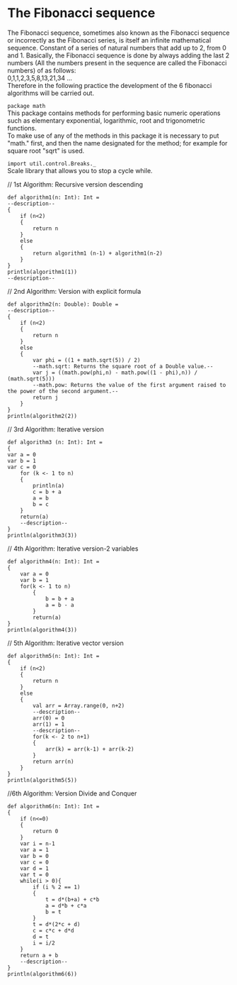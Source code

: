 # The Fibonacci sequence
The Fibonacci sequence, sometimes also known as the Fibonacci sequence or incorrectly as the Fibonacci series, is itself an infinite mathematical sequence. Constant of a series of natural numbers that add up to 2, from 0 and 1. Basically, the 
Fibonacci sequence is done by always adding the last 2 numbers (All the numbers present in the sequence are called the 
Fibonacci numbers) of as follows: <br>
0,1,1,2,3,5,8,13,21,34 ...<br>
Therefore in the following practice the development of the 6 fibonacci algorithms will be carried out.

`package math`  
This package contains methods for performing basic numeric operations such as elementary exponential, logarithmic, root and trigonometric functions.  
To make use of any of the methods in this package it is necessary to put "math." first, and then the name designated for the method; for example for square root "sqrt" is used.

`import util.control.Breaks._`  
Scale library that allows you to stop a cycle while.

// 1st Algorithm: Recursive version descending  
~~~~
def algorithm1(n: Int): Int =  
--description--  
{   
    if (n<2)
    {
        return n
    }
    else
    {
        return algorithm1 (n-1) + algorithm1(n-2)
    }
}
println(algorithm1(1))
--description--  
~~~~

// 2nd Algorithm: Version with explicit formula  
~~~~
def algorithm2(n: Double): Double =  
--description--  
{   
    if (n<2)
    {
        return n
    }
    else
    {
        var phi = ((1 + math.sqrt(5)) / 2)
        --math.sqrt: Returns the square root of a Double value.--  
        var j = ((math.pow(phi,n) - math.pow((1 - phi),n)) / (math.sqrt(5)))
        --math.pow: Returns the value of the first argument raised to the power of the second argument.--  
        return j
    }
}
println(algorithm2(2))
~~~~


// 3rd Algorithm: Iterative version  
~~~~
def algorithm3 (n: Int): Int =
{
var a = 0
var b = 1
var c = 0
    for (k <- 1 to n)
    {   
        println(a)
        c = b + a
        a = b
        b = c
    }
    return(a)
    --description-- 
}
println(algorithm3(3))  
~~~~


// 4th Algorithm: Iterative version-2 variables  
~~~~
def algorithm4(n: Int): Int =
{
    var a = 0
    var b = 1
    for(k <- 1 to n)
        {
            b = b + a
            a = b - a
        }
        return(a)
}
println(algorithm4(3))
~~~~


// 5th Algorithm: Iterative vector version  
~~~~
def algorithm5(n: Int): Int = 
{   
    if (n<2)
    {
        return n
    }
    else
    {
        val arr = Array.range(0, n+2)
        --description--  
        arr(0) = 0
        arr(1) = 1
        --description--  
        for(k <- 2 to n+1)
        {
            arr(k) = arr(k-1) + arr(k-2)
        }
        return arr(n)
    }
}
println(algorithm5(5))
~~~~


//6th Algorithm: Version Divide and Conquer  
~~~~
def algorithm6(n: Int): Int = 
{   
    if (n<=0)
    {
        return 0
    }
    var i = n-1
    var a = 1
    var b = 0
    var c = 0
    var d = 1
    var t = 0
    while(i > 0){
        if (i % 2 == 1)
        {
            t = d*(b+a) + c*b
            a = d*b + c*a
            b = t
        }
        t = d*(2*c + d)
        c = c*c + d*d
        d = t
        i = i/2
    }
    return a + b  
    --description--  
}
println(algorithm6(6))
~~~~
